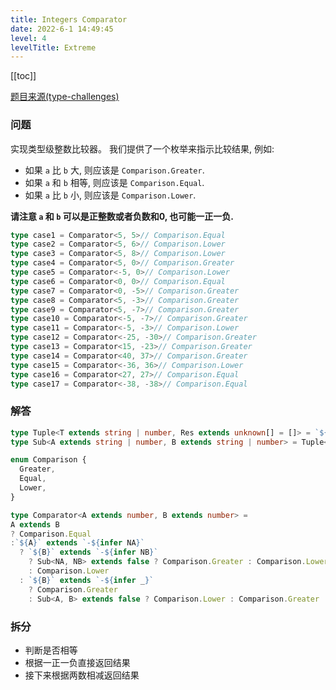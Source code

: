 ```yaml
---
title: Integers Comparator 
date: 2022-6-1 14:49:45
level: 4
levelTitle: Extreme
---
```


[[toc]]

[题目来源(type-challenges)](https://github.com/FuBaooo/type-challenges/blob/master/questions/274-extreme-integers-comparator/README.md)

### 问题

实现类型级整数比较器。 我们提供了一个枚举来指示比较结果, 例如:

- 如果 `a` 比 `b` 大, 则应该是 `Comparison.Greater`.
- 如果 `a` 和 `b` 相等, 则应该是 `Comparison.Equal`.
- 如果 `a` 比 `b` 小, 则应该是 `Comparison.Lower`.

**请注意 `a` 和 `b` 可以是正整数或者负数和0, 也可能一正一负.**

```typescript
type case1 = Comparator<5, 5>// Comparison.Equal
type case2 = Comparator<5, 6>// Comparison.Lower
type case3 = Comparator<5, 8>// Comparison.Lower
type case4 = Comparator<5, 0>// Comparison.Greater
type case5 = Comparator<-5, 0>// Comparison.Lower
type case6 = Comparator<0, 0>// Comparison.Equal
type case7 = Comparator<0, -5>// Comparison.Greater
type case8 = Comparator<5, -3>// Comparison.Greater
type case9 = Comparator<5, -7>// Comparison.Greater
type case10 = Comparator<-5, -7>// Comparison.Greater
type case11 = Comparator<-5, -3>// Comparison.Lower
type case12 = Comparator<-25, -30>// Comparison.Greater
type case13 = Comparator<15, -23>// Comparison.Greater
type case14 = Comparator<40, 37>// Comparison.Greater
type case15 = Comparator<-36, 36>// Comparison.Lower
type case16 = Comparator<27, 27>// Comparison.Equal
type case17 = Comparator<-38, -38>// Comparison.Equal
```

### 解答

```typescript
type Tuple<T extends string | number, Res extends unknown[] = []> = `${Res['length']}` extends `${T}` ? Res : Tuple<T, [...Res, 1]>
type Sub<A extends string | number, B extends string | number> = Tuple<A> extends [...Tuple<B>, ...infer Rest] ? Rest['length'] : false;

enum Comparison {
  Greater,
  Equal,
  Lower,
}

type Comparator<A extends number, B extends number> =
A extends B
? Comparison.Equal
:`${A}` extends `-${infer NA}`
  ? `${B}` extends `-${infer NB}`
    ? Sub<NA, NB> extends false ? Comparison.Greater : Comparison.Lower
    : Comparison.Lower
  : `${B}` extends `-${infer _}`
    ? Comparison.Greater
    : Sub<A, B> extends false ? Comparison.Lower : Comparison.Greater
```

### 拆分
- 判断是否相等
- 根据一正一负直接返回结果
- 接下来根据两数相减返回结果

